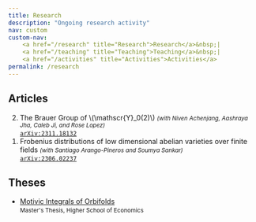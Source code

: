 ```yaml
---
title: Research
description: "Ongoing research activity"
nav: custom
custom-nav: 
    <a href="/research" title="Research">Research</a>&nbsp;|
    <a href="/teaching" title="Teaching">Teaching</a>&nbsp;|
    <a href="/activities" title="Activities">Activities</a>
permalink: /research
---
```


## Articles

<ol reversed>
<li> The Brauer Group of \(\mathscr{Y}_0(2)\) <small><em>(with Niven Achenjang, Aashraya Jha, Caleb Ji, and Rose Lopez)</em></small><br>
    <a href="https://arxiv.org/abs/2311.18132"><code>arXiv:2311.18132</code></a> </li>

<li> Frobenius distributions of low dimensional abelian varieties over finite fields <small><em>(with Santiago Arango-Pineros and Soumya Sankar)</em></small><br>
    <a href="https://arxiv.org/abs/2306.02237"><code>arXiv:2306.02237</code></a> </li>
</ol>

## Theses
* [Motivic Integrals of Orbifolds](https://www.hse.ru/en/edu/vkr/296285338)<br>
<small>Master's Thesis, Higher School of Economics</small>

<script src="https://cdn.mathjax.org/mathjax/latest/MathJax.js?config=TeX-AMS-MML_HTMLorMML" type="text/javascript"></script>
